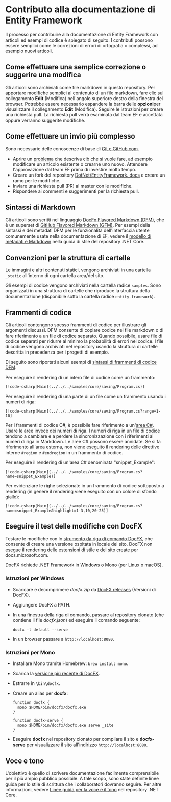 # <a name="contributing-to-the-entity-framework-documentation"></a>Contributo alla documentazione di Entity Framework

Il processo per contribuire alla documentazione di Entity Framework con articoli ed esempi di codice è spiegato di seguito. I contributi possono essere semplici come le correzioni di errori di ortografia o complessi, ad esempio nuovi articoli.

## <a name="how-to-make-a-simple-correction-or-suggestion"></a>Come effettuare una semplice correzione o suggerire una modifica

Gli articoli sono archiviati come file markdown in questo repository. Per apportare modifiche semplici al contenuto di un file markdown, fare clic sul collegamento **Edit** (Modifica) nell'angolo superiore destro della finestra del browser. Potrebbe essere necessario espandere la barra delle **opzioni**per visualizzare il collegamento **Edit** (Modifica). Seguire le istruzioni per creare una richiesta pull. La richiesta pull verrà esaminata dal team EF e accettata oppure verranno suggerite modifiche.

## <a name="how-to-make-a-more-complex-submission"></a>Come effettuare un invio più complesso

Sono necessarie delle conoscenze di base di [Git e GitHub.com](https://guides.github.com/activities/hello-world/).

* Aprire un [problema](https://github.com/dotnet/EntityFramework.Docs/issues/new) che descriva ciò che si vuole fare, ad esempio modificare un articolo esistente o crearne uno nuovo. Attendere l'approvazione dal team EF prima di investire molto tempo.
* Creare un fork del repository [DotNet/EntityFramework. docs](https://github.com/dotnet/EntityFramework.Docs/) e creare un ramo per le modifiche.
* Inviare una richiesta pull (PR) al master con le modifiche.
* Rispondere ai commenti e suggerimenti per la richiesta pull.

## <a name="markdown-syntax"></a>Sintassi di Markdown

Gli articoli sono scritti nel linguaggio [DocFx Flavored Markdown (DFM)](http://dotnet.github.io/docfx/spec/docfx_flavored_markdown.html), che è un superset di [GitHub Flavored Markdown (GFM)](https://guides.github.com/features/mastering-markdown/). Per esempi della sintassi e dei metadati DFM per le funzionalità dell'interfaccia utente comunemente usate nella documentazione di EF, vedere il [modello di metadati e Markdown](https://github.com/dotnet/docs/blob/master/styleguide/template.md) nella guida di stile del repository .NET Core.

## <a name="folder-structure-conventions"></a>Convenzioni per la struttura di cartelle

Le immagini e altri contenuti statici, vengono archiviati in una cartella `_static` all'interno di ogni cartella area/del sito.

Gli esempi di codice vengono archiviati nella cartella radice `samples`. Sono organizzati in una struttura di cartelle che riproduce la struttura della documentazione (disponibile sotto la cartella radice `entity-framework`).

## <a name="code-snippets"></a>Frammenti di codice

Gli articoli contengono spesso frammenti di codice per illustrare gli argomenti discussi. DFM consente di copiare codice nel file markdown o di fare riferimento a un file di codice separato. Quando possibile, usare file di codice separati per ridurre al minimo la probabilità di errori nel codice. I file di codice vengono archiviati nel repository usando la struttura di cartelle descritta in precedenza per i progetti di esempio.

Di seguito sono riportati alcuni esempi di [sintassi di frammenti di codice DFM](http://dotnet.github.io/docfx/spec/docfx_flavored_markdown.html#code-snippet).

Per eseguire il rendering di un intero file di codice come un frammento:

``` none
[!code-csharp[Main](../../../samples/core/saving/Program.cs)]
```

Per eseguire il rendering di una parte di un file come un frammento usando i numeri di riga:

``` none
[!code-csharp[Main](../../../samples/core/saving/Program.cs?range=1-10]
```

Per i frammenti di codice C#, è possibile fare riferimento a un'[area C#](https://msdn.microsoft.com/library/9a1ybwek.aspx). Usare le aree invece dei numeri di riga. I numeri di riga in un file di codice tendono a cambiare e a perdere la sincronizzazione con i riferimenti ai numeri di riga in Markdown. Le aree C# possono essere annidate. Se si fa riferimento all'area esterna, non viene eseguito il rendering delle direttive interne `#region` e `#endregion` in un frammento di codice.

Per eseguire il rendering di un'area C# denominata "snippet_Example":

``` none
[!code-csharp[Main](../../../samples/core/saving/Program.cs?name=snippet_Example)]
```

Per evidenziare le righe selezionate in un frammento di codice sottoposto a rendering (in genere il rendering viene eseguito con un colore di sfondo giallo):

``` none
[!code-csharp[Main](../../../samples/core/saving/Program.cs?name=snippet_Example&highlight=1-3,10,20-25)]
```

## <a name="test-your-changes-with-docfx"></a>Eseguire il test delle modifiche con DocFX

Testare le modifiche con lo [strumento da riga di comando DocFX](https://dotnet.github.io/docfx/tutorial/docfx_getting_started.html#2-use-docfx-as-a-command-line-tool), che consente di creare una versione ospitata in locale del sito. DocFX non esegue il rendering delle estensioni di stile e del sito create per docs.microsoft.com.

DocFX richiede .NET Framework in Windows o Mono (per Linux o macOS).

### <a name="windows-instructions"></a>Istruzioni per Windows

* Scaricare e decomprimere *docfx.zip* da [DocFX releases](https://github.com/dotnet/docfx/releases) (Versioni di DocFX).
* Aggiungere DocFX a PATH.
* In una finestra della riga di comando, passare al repository clonato (che contiene il file *docfx.json*) ed eseguire il comando seguente:

   ``` console
   docfx -t default --serve
   ```

* In un browser passare a `http://localhost:8080`.

### <a name="mono-instructions"></a>Istruzioni per Mono

* Installare Mono tramite Homebrew: `brew install mono`.
* Scarica la [versione più recente di DocFX](https://github.com/dotnet/docfx/releases/tag/v2.7.2).
* Estrarre in `\bin\docfx`.
* Creare un alias per **docfx**:

  ``` console
  function docfx {
    mono $HOME/bin/docfx/docfx.exe
  }

  function docfx-serve {
    mono $HOME/bin/docfx/docfx.exe serve _site
  }
  ```

* Eseguire **docfx** nel repository clonato per compilare il sito e **docfx-serve** per visualizzare il sito all'indirizzo `http://localhost:8080`.

## <a name="voice-and-tone"></a>Voce e tono

L'obiettivo è quello di scrivere documentazione facilmente comprensibile per il più ampio pubblico possibile. A tale scopo, sono state definite linee guida per lo stile di scrittura che i collaboratori dovranno seguire. Per altre informazioni, vedere [Linee guida per la voce e il tono](https://github.com/dotnet/docs/blob/master/styleguide/voice-tone.md) nel repository .NET Core.
